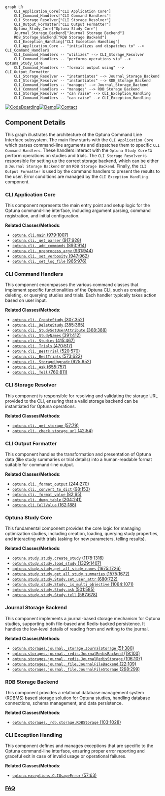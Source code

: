 ```mermaid
graph LR
    CLI_Application_Core["CLI Application Core"]
    CLI_Command_Handlers["CLI Command Handlers"]
    CLI_Storage_Resolver["CLI Storage Resolver"]
    CLI_Output_Formatter["CLI Output Formatter"]
    Optuna_Study_Core["Optuna Study Core"]
    Journal_Storage_Backend["Journal Storage Backend"]
    RDB_Storage_Backend["RDB Storage Backend"]
    CLI_Exception_Handling["CLI Exception Handling"]
    CLI_Application_Core -- "initializes and dispatches to" --> CLI_Command_Handlers
    CLI_Command_Handlers -- "utilizes" --> CLI_Storage_Resolver
    CLI_Command_Handlers -- "performs operations via" --> Optuna_Study_Core
    CLI_Command_Handlers -- "formats output using" --> CLI_Output_Formatter
    CLI_Storage_Resolver -- "instantiates" --> Journal_Storage_Backend
    CLI_Storage_Resolver -- "instantiates" --> RDB_Storage_Backend
    CLI_Command_Handlers -- "manages" --> Journal_Storage_Backend
    CLI_Command_Handlers -- "manages" --> RDB_Storage_Backend
    CLI_Storage_Resolver -- "can raise" --> CLI_Exception_Handling
    CLI_Command_Handlers -- "can raise" --> CLI_Exception_Handling
```
[![CodeBoarding](https://img.shields.io/badge/Generated%20by-CodeBoarding-9cf?style=flat-square)](https://github.com/CodeBoarding/GeneratedOnBoardings)[![Demo](https://img.shields.io/badge/Try%20our-Demo-blue?style=flat-square)](https://www.codeboarding.org/demo)[![Contact](https://img.shields.io/badge/Contact%20us%20-%20contact@codeboarding.org-lightgrey?style=flat-square)](mailto:contact@codeboarding.org)

## Component Details

This graph illustrates the architecture of the Optuna Command Line Interface subsystem. The main flow starts with the `CLI Application Core` which parses command-line arguments and dispatches them to specific `CLI Command Handlers`. These handlers interact with the `Optuna Study Core` to perform operations on studies and trials. The `CLI Storage Resolver` is responsible for setting up the correct storage backend, which can be either a `Journal Storage Backend` or an `RDB Storage Backend`. Finally, the `CLI Output Formatter` is used by the command handlers to present the results to the user. Error conditions are managed by the `CLI Exception Handling` component.

### CLI Application Core
This component represents the main entry point and setup logic for the Optuna command-line interface, including argument parsing, command registration, and initial configuration.


**Related Classes/Methods**:

- <a href="https://github.com/optuna/optuna/blob/master/optuna/cli.py#L979-L1007" target="_blank" rel="noopener noreferrer">`optuna.cli.main` (979:1007)</a>
- <a href="https://github.com/optuna/optuna/blob/master/optuna/cli.py#L917-L928" target="_blank" rel="noopener noreferrer">`optuna.cli._get_parser` (917:928)</a>
- <a href="https://github.com/optuna/optuna/blob/master/optuna/cli.py#L893-L914" target="_blank" rel="noopener noreferrer">`optuna.cli._add_commands` (893:914)</a>
- <a href="https://github.com/optuna/optuna/blob/master/optuna/cli.py#L931-L944" target="_blank" rel="noopener noreferrer">`optuna.cli._preprocess_argv` (931:944)</a>
- <a href="https://github.com/optuna/optuna/blob/master/optuna/cli.py#L947-L962" target="_blank" rel="noopener noreferrer">`optuna.cli._set_verbosity` (947:962)</a>
- <a href="https://github.com/optuna/optuna/blob/master/optuna/cli.py#L965-L976" target="_blank" rel="noopener noreferrer">`optuna.cli._set_log_file` (965:976)</a>


### CLI Command Handlers
This component encompasses the various command classes that implement specific functionalities of the Optuna CLI, such as creating, deleting, or querying studies and trials. Each handler typically takes action based on user input.


**Related Classes/Methods**:

- <a href="https://github.com/optuna/optuna/blob/master/optuna/cli.py#L307-L352" target="_blank" rel="noopener noreferrer">`optuna.cli._CreateStudy` (307:352)</a>
- <a href="https://github.com/optuna/optuna/blob/master/optuna/cli.py#L355-L365" target="_blank" rel="noopener noreferrer">`optuna.cli._DeleteStudy` (355:365)</a>
- <a href="https://github.com/optuna/optuna/blob/master/optuna/cli.py#L368-L388" target="_blank" rel="noopener noreferrer">`optuna.cli._StudySetUserAttribute` (368:388)</a>
- <a href="https://github.com/optuna/optuna/blob/master/optuna/cli.py#L391-L412" target="_blank" rel="noopener noreferrer">`optuna.cli._StudyNames` (391:412)</a>
- <a href="https://github.com/optuna/optuna/blob/master/optuna/cli.py#L415-L467" target="_blank" rel="noopener noreferrer">`optuna.cli._Studies` (415:467)</a>
- <a href="https://github.com/optuna/optuna/blob/master/optuna/cli.py#L470-L517" target="_blank" rel="noopener noreferrer">`optuna.cli._Trials` (470:517)</a>
- <a href="https://github.com/optuna/optuna/blob/master/optuna/cli.py#L520-L570" target="_blank" rel="noopener noreferrer">`optuna.cli._BestTrial` (520:570)</a>
- <a href="https://github.com/optuna/optuna/blob/master/optuna/cli.py#L573-L622" target="_blank" rel="noopener noreferrer">`optuna.cli._BestTrials` (573:622)</a>
- <a href="https://github.com/optuna/optuna/blob/master/optuna/cli.py#L625-L652" target="_blank" rel="noopener noreferrer">`optuna.cli._StorageUpgrade` (625:652)</a>
- <a href="https://github.com/optuna/optuna/blob/master/optuna/cli.py#L655-L757" target="_blank" rel="noopener noreferrer">`optuna.cli._Ask` (655:757)</a>
- <a href="https://github.com/optuna/optuna/blob/master/optuna/cli.py#L760-L811" target="_blank" rel="noopener noreferrer">`optuna.cli._Tell` (760:811)</a>


### CLI Storage Resolver
This component is responsible for resolving and validating the storage URL provided to the CLI, ensuring that a valid storage backend can be instantiated for Optuna operations.


**Related Classes/Methods**:

- <a href="https://github.com/optuna/optuna/blob/master/optuna/cli.py#L57-L79" target="_blank" rel="noopener noreferrer">`optuna.cli._get_storage` (57:79)</a>
- <a href="https://github.com/optuna/optuna/blob/master/optuna/cli.py#L42-L54" target="_blank" rel="noopener noreferrer">`optuna.cli._check_storage_url` (42:54)</a>


### CLI Output Formatter
This component handles the transformation and presentation of Optuna data (like study summaries or trial details) into a human-readable format suitable for command-line output.


**Related Classes/Methods**:

- <a href="https://github.com/optuna/optuna/blob/master/optuna/cli.py#L244-L270" target="_blank" rel="noopener noreferrer">`optuna.cli._format_output` (244:270)</a>
- <a href="https://github.com/optuna/optuna/blob/master/optuna/cli.py#L98-L153" target="_blank" rel="noopener noreferrer">`optuna.cli._convert_to_dict` (98:153)</a>
- <a href="https://github.com/optuna/optuna/blob/master/optuna/cli.py#L82-L95" target="_blank" rel="noopener noreferrer">`optuna.cli._format_value` (82:95)</a>
- <a href="https://github.com/optuna/optuna/blob/master/optuna/cli.py#L204-L241" target="_blank" rel="noopener noreferrer">`optuna.cli._dump_table` (204:241)</a>
- <a href="https://github.com/optuna/optuna/blob/master/optuna/cli.py#L162-L188" target="_blank" rel="noopener noreferrer">`optuna.cli.CellValue` (162:188)</a>


### Optuna Study Core
This fundamental component provides the core logic for managing optimization studies, including creation, loading, querying study properties, and interacting with trials (asking for new parameters, telling results).


**Related Classes/Methods**:

- <a href="https://github.com/optuna/optuna/blob/master/optuna/study/study.py#L1178-L1316" target="_blank" rel="noopener noreferrer">`optuna.study.study.create_study` (1178:1316)</a>
- <a href="https://github.com/optuna/optuna/blob/master/optuna/study/study.py#L1329-L1407" target="_blank" rel="noopener noreferrer">`optuna.study.study.load_study` (1329:1407)</a>
- <a href="https://github.com/optuna/optuna/blob/master/optuna/study/study.py#L1675-L1726" target="_blank" rel="noopener noreferrer">`optuna.study.study.get_all_study_names` (1675:1726)</a>
- <a href="https://github.com/optuna/optuna/blob/master/optuna/study/study.py#L1575-L1672" target="_blank" rel="noopener noreferrer">`optuna.study.study.get_all_study_summaries` (1575:1672)</a>
- <a href="https://github.com/optuna/optuna/blob/master/optuna/study/study.py#L680-L722" target="_blank" rel="noopener noreferrer">`optuna.study.study.Study.set_user_attr` (680:722)</a>
- <a href="https://github.com/optuna/optuna/blob/master/optuna/study/study.py#L1064-L1071" target="_blank" rel="noopener noreferrer">`optuna.study.study.Study._is_multi_objective` (1064:1071)</a>
- <a href="https://github.com/optuna/optuna/blob/master/optuna/study/study.py#L501-L585" target="_blank" rel="noopener noreferrer">`optuna.study.study.Study.ask` (501:585)</a>
- <a href="https://github.com/optuna/optuna/blob/master/optuna/study/study.py#L587-L678" target="_blank" rel="noopener noreferrer">`optuna.study.study.Study.tell` (587:678)</a>


### Journal Storage Backend
This component implements a journal-based storage mechanism for Optuna studies, supporting both file-based and Redis-backed persistence. It handles the low-level details of reading from and writing to the journal.


**Related Classes/Methods**:

- <a href="https://github.com/optuna/optuna/blob/master/optuna/storages/journal/_storage.py#L51-L380" target="_blank" rel="noopener noreferrer">`optuna.storages.journal._storage.JournalStorage` (51:380)</a>
- <a href="https://github.com/optuna/optuna/blob/master/optuna/storages/journal/_redis.py#L19-L100" target="_blank" rel="noopener noreferrer">`optuna.storages.journal._redis.JournalRedisBackend` (19:100)</a>
- <a href="https://github.com/optuna/optuna/blob/master/optuna/storages/journal/_redis.py#L106-L107" target="_blank" rel="noopener noreferrer">`optuna.storages.journal._redis.JournalRedisStorage` (106:107)</a>
- <a href="https://github.com/optuna/optuna/blob/master/optuna/storages/journal/_file.py#L22-L109" target="_blank" rel="noopener noreferrer">`optuna.storages.journal._file.JournalFileBackend` (22:109)</a>
- <a href="https://github.com/optuna/optuna/blob/master/optuna/storages/journal/_file.py#L298-L299" target="_blank" rel="noopener noreferrer">`optuna.storages.journal._file.JournalFileStorage` (298:299)</a>


### RDB Storage Backend
This component provides a relational database management system (RDBMS) based storage solution for Optuna studies, handling database connections, schema management, and data persistence.


**Related Classes/Methods**:

- <a href="https://github.com/optuna/optuna/blob/master/optuna/storages/_rdb/storage.py#L103-L1028" target="_blank" rel="noopener noreferrer">`optuna.storages._rdb.storage.RDBStorage` (103:1028)</a>


### CLI Exception Handling
This component defines and manages exceptions that are specific to the Optuna command-line interface, ensuring proper error reporting and graceful exit in case of invalid usage or operational failures.


**Related Classes/Methods**:

- <a href="https://github.com/optuna/optuna/blob/master/optuna/exceptions.py#L57-L63" target="_blank" rel="noopener noreferrer">`optuna.exceptions.CLIUsageError` (57:63)</a>




### [FAQ](https://github.com/CodeBoarding/GeneratedOnBoardings/tree/main?tab=readme-ov-file#faq)